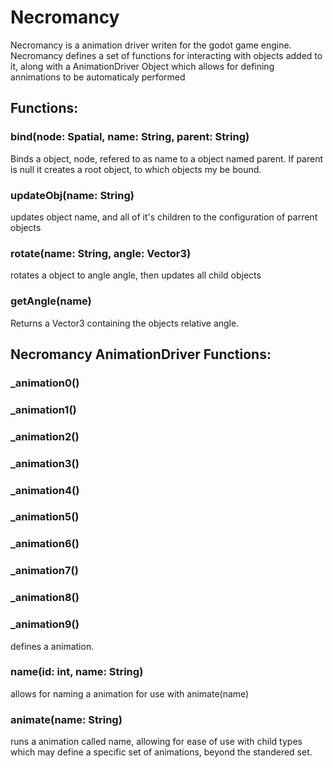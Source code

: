 # Necromancy
Necromancy is a animation driver writen for the godot game engine. <br/>
Necromancy defines a set of functions for interacting with objects added to it, along with a AnimationDriver Object which allows for defining annimations to be automaticaly performed
## Functions:
### bind(node: Spatial, name: String, parent: String)
Binds a object, node, refered to as name to a object named parent.
If parent is null it creates a root object, to which objects my be bound.
### updateObj(name: String)
updates object name, and all of it's children to the configuration of parrent objects
### rotate(name: String, angle: Vector3)
rotates a object to angle angle, then updates all child objects
### getAngle(name)
Returns a Vector3 containing the objects relative angle.
## Necromancy AnimationDriver Functions:
### _animation0()
### _animation1()
### _animation2()
### _animation3()
### _animation4()
### _animation5()
### _animation6()
### _animation7()
### _animation8()
### _animation9()
defines a animation.
### name(id: int, name: String)
allows for naming a animation for use with animate(name)
### animate(name: String)
runs a animation called name, allowing for ease of use with child types which may define a specific set of animations, beyond the standered set.
